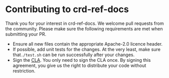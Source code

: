 # Contributing to crd-ref-docs

Thank you for your interest in crd-ref-docs. We welcome pull requests from the community. Please make sure the following requirements are met when submitting your PR.

- Ensure all new files contain the appropriate Apache-2.0 licence header.
- If possible, add unit tests for the changes. At the very least, make sure that`./test.sh` can be run successfully after your changes.
- Sign the [CLA](https://www.elastic.co/contributor-agreement). You only need to sign the CLA once. By signing this agreement, you give us the right to distribute your code without restriction.

